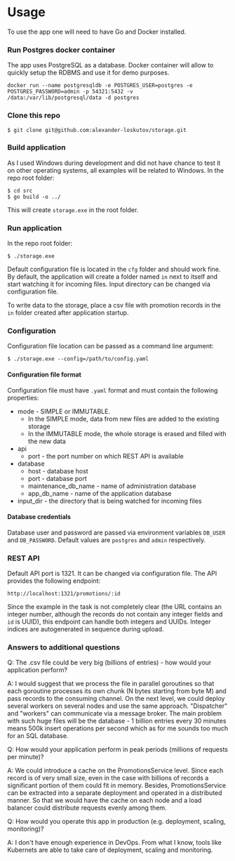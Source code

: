 # Usage

To use the app one will need to have Go and Docker installed.

### Run Postgres docker container

The app uses PostgreSQL as a database. Docker container will allow to quickly setup the RDBMS and use it for demo purposes.

```
docker run --name postgresqldb -e POSTGRES_USER=postgres -e POSTGRES_PASSWORD=admin -p 54321:5432 -v /data:/var/lib/postgresql/data -d postgres
```

### Clone this repo

```
$ git clone git@github.com:alexander-loskutov/storage.git
```

### Build application

As I used Windows during development and did not have chance to test it on other operating systems, all examples will be related to Windows.
In the repo root folder:

```
$ cd src
$ go build -o ../
```

This will create `storage.exe` in the root folder.

### Run application

In the repo root folder:

```
$ ./storage.exe
```

Default configuration file is located in the `cfg` folder and should work fine.
By default, the application will create a folder named  `in` next to itself and start watching it for incoming files.
Input directory can be changed via configuration file.

To write data to the storage, place a csv file with promotion records in the `in` folder created after application startup.

### Configuration

Configuration file location can be passed as a command line argument:

```
$ ./storage.exe --config=/path/to/config.yaml
```

#### Configuration file format

Configuration file must have `.yaml` format and must contain the following properties: 
* mode - SIMPLE or IMMUTABLE.
	* In the SIMPLE mode, data from new files are added to the existing storage
	* In the IMMUTABLE mode, the whole storage is erased and filled with the new data
* api
	* port - the port number on which REST API is available
* database
	* host - database host
	* port - database port
	* maintenance_db_name - name of administration database
	* app_db_name - name of the application database
* input_dir - the directory that is being watched for incoming files

#### Database credentials

Database user and password are passed via environment variables `DB_USER` and `DB_PASSWORD`. Default values are `postgres` and `admin` respectively.

### REST API

Default API port is 1321. It can be changed via configuration file. 
The API provides the following endpoint:

```
http://localhost:1321/promotions/:id
```

Since the example in the task is not completely clear (the URL contains an integer number, although the records do not contain any integer fields and `id` is UUID), this endpoint can handle both integers and UUIDs. Integer indices are autogenerated in sequence during upload.

### Answers to additional questions

Q: The .csv file could be very big (billions of entries) - how would your application perform?

A: I would suggest that we process the file in parallel goroutines so that each goroutine processes its own chunk (N bytes starting from byte M) and pass records to the consuming channel. On the next level, we could deploy several workers on several nodes and use the same approach. "Dispatcher" and "workers" can communicate via a message broker. The main problem with such huge files will be the database - 1 billion entries every 30 minutes means 500k insert operations per second which as for me sounds too much for an SQL database.

Q: How would your application perform in peak periods (millions of requests per minute)?

A: We could introduce a cache on the PromotionsService level. Since each record is of very small size, even in the case with billions of records a significant portion of them could fit in memory. Besides, PromotionsService can be extracted into a separate deployment and operated in a distributed manner. So that we would have the cache on each node and a load balancer could distribute requests evenly among them.

Q: How would you operate this app in production (e.g. deployment, scaling, monitoring)?

A: I don't have enough experience in DevOps. From what I know, tools like Kubernets are able to take care of deployment, scaling and monitoring.

